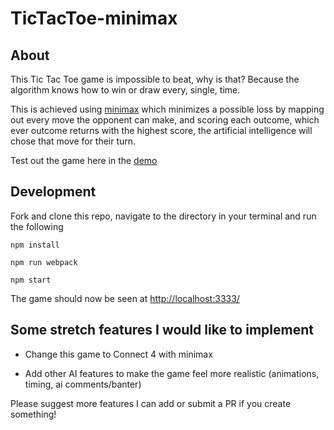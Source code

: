 # TicTacToe-minimax

<h2>About</h2>
This Tic Tac Toe game is impossible to beat, why is that? Because the algorithm knows how to win or draw every, single, time.

This is achieved using [minimax](https://en.wikipedia.org/wiki/Minimax) which minimizes a possible loss by mapping out every move the opponent can make, and scoring each outcome, which ever outcome returns with the highest score, the artificial intelligence will chose that move for their turn.

Test out the game here in the [demo](https://tictactoe-youcantwin.herokuapp.com/)

<h2>Development</h2>
Fork and clone this repo, navigate to the directory in your terminal and run the following


`npm install`

`npm run webpack`

`npm start` 

The game should now be seen at [http://localhost:3333/](http://localhost:3333/)


<h2>Some stretch features I would like to implement</h2>

- Change this game to Connect 4 with minimax

- Add other AI features to make the game feel more realistic (animations, timing, ai comments/banter)


Please suggest more features I can add or submit a PR if you create something!

